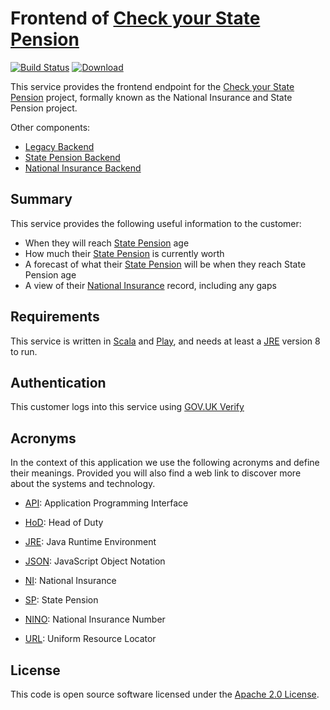 Frontend of [Check your State Pension]
====================================================================

[![Build Status](https://travis-ci.org/hmrc/nisp-frontend.svg?branch=master)](https://travis-ci.org/hmrc/nisp-frontend) [ ![Download](https://api.bintray.com/packages/hmrc/releases/nisp-frontend/images/download.svg) ](https://bintray.com/hmrc/releases/nisp-frontend/_latestVersion)

This service provides the frontend endpoint for the [Check your State Pension] project, formally known as the National Insurance and State Pension project.

Other components:
* [Legacy Backend](https://github.com/hmrc/nisp)
* [State Pension Backend](https://github.com/hmrc/state-pension)
* [National Insurance Backend](https://github.com/hmrc/national-insurance-record)

Summary
---------

This service provides the following useful information to the customer:

* When they will reach [State Pension] age
* How much their [State Pension] is currently worth
* A forecast of what their [State Pension] will be when they reach State Pension age
* A view of their [National Insurance] record, including any gaps

Requirements
------------

This service is written in [Scala](http://www.scala-lang.org/) and [Play](http://playframework.com/), and needs at least a [JRE] version 8 to run.


Authentication
------------

This customer logs into this service using [GOV.UK Verify](https://www.gov.uk/government/publications/introducing-govuk-verify/introducing-govuk-verify)


Acronyms
---

In the context of this application we use the following acronyms and define their
meanings. Provided you will also find a web link to discover more about the systems
and technology.

* [API]: Application Programming Interface

* [HoD]: Head of Duty

* [JRE]: Java Runtime Environment

* [JSON]: JavaScript Object Notation

* [NI]: National Insurance

* [SP]: State Pension

* [NINO]: National Insurance Number

* [URL]: Uniform Resource Locator

License
---

This code is open source software licensed under the [Apache 2.0 License]("http://www.apache.org/licenses/LICENSE-2.0.html").

[NPS]: http://www.publications.parliament.uk/pa/cm201012/cmselect/cmtreasy/731/73107.htm
[HoD]: http://webarchive.nationalarchives.gov.uk/+/http://www.hmrc.gov.uk/manuals/sam/samglossary/samgloss249.htm
[NINO]: http://www.hmrc.gov.uk/manuals/nimmanual/nim39110.htm
[NI]: https://www.gov.uk/national-insurance/overview
[National Insurance]: https://www.gov.uk/national-insurance/overview
[JRE]: http://www.oracle.com/technetwork/java/javase/overview/index.html
[API]: https://en.wikipedia.org/wiki/Application_programming_interface
[URL]: https://en.wikipedia.org/wiki/Uniform_Resource_Locator
[State Pension]: https://www.gov.uk/new-state-pension/overview
[SP]: https://www.gov.uk/new-state-pension/overview
[JSON]: http://json.org/
[Check your State Pension]: https://www.gov.uk/check-state-pension

